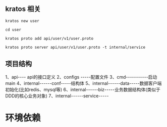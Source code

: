 ## kratos 相关
```
kratos new user

cd user

kratos proto add api/user/v1/user.proto

kratos proto server api/user/v1/user.proto -t internal/service
```

## 项目结构
1、api---- api的接口定义
2、configs -----配置文件
3、cmd-----------启动main
4、internal------conf-----结构体
5、internal------data-----数据客户端初始化(比如redis、mysql等)
6、internal------biz-----业务数据结构体(类似于DDD的核心业务对象)
7、internal------service-----


# 环境依赖
```

```
